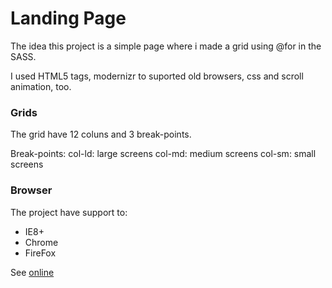 # Landing Page #

The idea this project is a simple page where i made a grid using @for in the SASS.

I used HTML5 tags, modernizr to suported old browsers, css and scroll animation, too.


### Grids ###

The grid have 12 coluns and 3 break-points.

Break-points:
col-ld: large screens
col-md: medium screens
col-sm: small screens


### Browser ###

 The project have support to:

* IE8+
* Chrome
* FireFox


See [online](http://www.beduardo.com/lab/landingPage)
